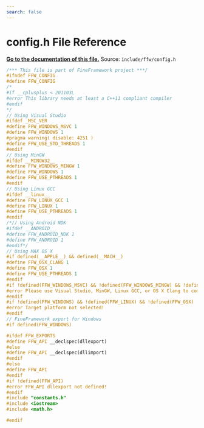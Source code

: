 ```yaml
---
search: false
---
```


# config.h File Reference

**[Go to the documentation of this file.](config_8h.md)**
Source: `include/ffw/config.h`

    
    
    
    
    
    
    
    
    
    
    
    
    
    
    
    
    
    
    
    
    
    
    
    
    
    
    
    
    
    
    
    
    
    
    
    
    
    
    
    
    
    
    
    
    
      
    
    
    
```cpp
/*** This file is part of FineFramework project ***/
#ifndef FFW_CONFIG
#define FFW_CONFIG
/*
#if __cplusplus < 201103L
#error This library needs at least a C++11 compliant compiler
#endif
*/
// Using Visual Studio
#ifdef _MSC_VER
#define FFW_WINDOWS_MSVC 1
#define FFW_WINDOWS 1
#pragma warning( disable: 4251 )
#define FFW_USE_STD_THREADS 1
#endif
// Using MinGW
#ifdef __MINGW32__
#define FFW_WINDOWS_MINGW 1
#define FFW_WINDOWS 1
#define FFW_USE_PTHREADS 1
#endif
// Using Linux GCC
#ifdef __linux__
#define FFW_LINUX_GCC 1
#define FFW_LINUX 1
#define FFW_USE_PTHREADS 1
#endif
/*// Using Android NDK
#ifdef __ANDROID__
#define FFW_ANDROID_NDK 1
#define FFW_ANDROID 1
#endif*/
// Using MAX OS X
#if defined(__APPLE__) && defined(__MACH__)
#define FFW_OSX_CLANG 1
#define FFW_OSX 1
#define FFW_USE_PTHREADS 1
#endif
#if !defined(FFW_WINDOWS_MSVC) && !defined(FFW_WINDOWS_MINGW) && !defined(FFW_LINUX_GCC) && !defined(FFW_OSX_CLANG)
#error Please use Visual Studio, MinGW, Linux GCC, or OS X Clang to compile FineFramework!
#endif
#if !defined(FFW_WINDOWS) && !defined(FFW_LINUX) && !defined(FFW_OSX)
#error Target platform not selected!
#endif
// FineFramework export for Windows
#if defined(FFW_WINDOWS)

#ifdef FFW_EXPORTS
#define FFW_API __declspec(dllexport)
#else
#define FFW_API __declspec(dllimport)
#endif
#else
#define FFW_API
#endif
#if !defined(FFW_API)
#error FFW_API dllexport not defined!
#endif
#include "constants.h"
#include <iostream>
#include <math.h>

#endif
```


    
  

